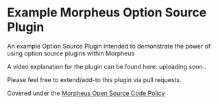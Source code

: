 # Example Morpheus Option Source Plugin

An example Option Source Plugin intended to demonstrate the power of using option source plugins within Morpheus

A video explanation for the plugin can be found here: uploading soon..

Please feel free to extend/add-to this plugin via pull requests.

Covered under the [Morpheus Open Source Code Policy](https://support.morpheusdata.com/s/article/Morpheus-Open-Source-Code-Support-Policy?language=en_US)

